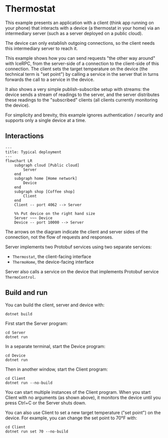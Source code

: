 # Thermostat

This example presents an application with a client (think app running on your phone) that interacts with a device (a
thermostat in your home) via an intermediary server (such as a server deployed on a public cloud).

The device can only establish outgoing connections, so the client needs this intermediary server to reach it.

This example shows how you can send requests "the other way around" with IceRPC, from the server-side of a connection to
the client-side of this connection. The client sets the target temperature on the device (the technical term is "set
point") by calling a service in the server that in turns forwards the call to a service in the device.

It also shows a very simple publish-subscribe setup with streams: the device sends a stream of readings to the server,
and the server distributes these readings to the "subscribed" clients (all clients currently monitoring the device).

For simplicity and brevity, this example ignores authentication / security and supports only a single device at a time.

## Interactions

```mermaid
---
title: Typical deployment
---
flowchart LR
    subgraph cloud [Public cloud]
        Server
    end
    subgraph home [Home network]
        Device
    end
    subgraph shop [Coffee shop]
        Client
    end
    Client -- port 4062 --> Server

    %% Put device on the right hand size
    Server ~~~ Device
    Device -- port 10000 --> Server
```

The arrows on the diagram indicate the client and server sides of the connection, not the flow of requests and
responses.

Server implements two Protobuf services using two separate services:

- `Thermostat`, the client-facing interface
- `ThermoHome`, the device-facing interface

Server also calls a service on the device that implements Protobuf service `ThermoControl`.

## Build and run

You can build the client, server and device with:

``` shell
dotnet build
```

First start the Server program:

```shell
cd Server
dotnet run
```

In a separate terminal, start the Device program:

```shell
cd Device
dotnet run
```

Then in another window, start the Client program:

```shell
cd Client
dotnet run --no-build
```

You can start multiple instances of the Client program. When you start Client with no arguments (as shown above), it
monitors the device until you press Ctrl+C or the Server shuts down.

You can also use Client to set a new target temperature ("set point") on the device. For example, you can change the
set point to 70°F with:

```shell
cd Client
dotnet run set 70 --no-build
```
